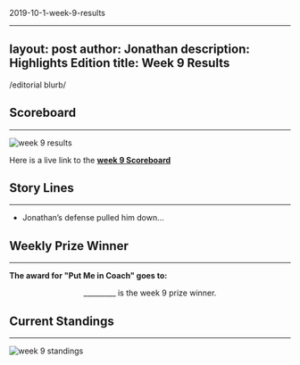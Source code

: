 2019-10-1-week-9-results

---
layout: post
author: Jonathan
description: Highlights Edition
title: Week 9 Results
---
/editorial blurb/

## Scoreboard
---
<img class="center" src="/assets/results/wr9.png" alt="week 9 results">

Here is a live link to the **[week 9 Scoreboard](https://fantasy.espn.com/football/league/scoreboard?leagueId=215530&matchupPeriodId=9)**


## Story Lines
---
- Jonathan’s defense pulled him down… 

## Weekly Prize Winner
---
**The award for "Put Me in Coach" goes to:**

<p  class="callout" align="center"> _________ is the week 9 prize winner.</p>

## Current Standings
---

<img class="center" src="/assets/results/ws9.png" alt="week 9 standings">